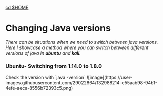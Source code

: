 [cd $HOME](https://benmoose39.github.io/TricksMoose)

<h1>Changing Java versions</h1>
<p><i>There can be situations when we need to switch between java versions. Here I showcase a method where you can switch between different versions of java in <b>ubuntu</b> and <b>kali</b>.
  </i></p>

<h3>Ubuntu- Switching from 1.14.0 to 1.8.0</h3>
Check the version with
`java -version`
![image](https://user-images.githubusercontent.com/29022864/132988214-e55aab98-94b1-4efe-aeca-8556b72393c5.png)


